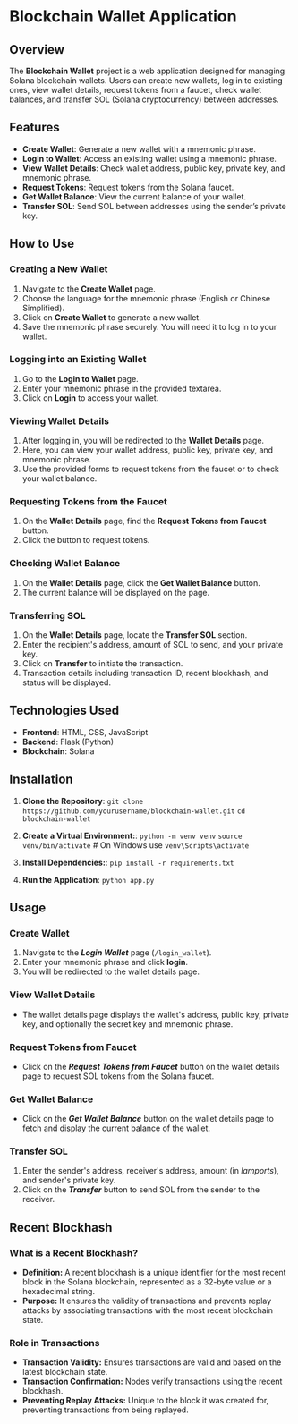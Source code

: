 # Blockchain Wallet Application

## Overview

The **Blockchain Wallet** project is a web application designed for managing Solana blockchain wallets. Users can create new wallets, log in to existing ones, view wallet details, request tokens from a faucet, check wallet balances, and transfer SOL (Solana cryptocurrency) between addresses.

## Features

- **Create Wallet**: Generate a new wallet with a mnemonic phrase.
- **Login to Wallet**: Access an existing wallet using a mnemonic phrase.
- **View Wallet Details**: Check wallet address, public key, private key, and mnemonic phrase.
- **Request Tokens**: Request tokens from the Solana faucet.
- **Get Wallet Balance**: View the current balance of your wallet.
- **Transfer SOL**: Send SOL between addresses using the sender’s private key.

## How to Use

### Creating a New Wallet

1. Navigate to the **Create Wallet** page.
2. Choose the language for the mnemonic phrase (English or Chinese Simplified).
3. Click on **Create Wallet** to generate a new wallet.
4. Save the mnemonic phrase securely. You will need it to log in to your wallet.

### Logging into an Existing Wallet

1. Go to the **Login to Wallet** page.
2. Enter your mnemonic phrase in the provided textarea.
3. Click on **Login** to access your wallet.

### Viewing Wallet Details

1. After logging in, you will be redirected to the **Wallet Details** page.
2. Here, you can view your wallet address, public key, private key, and mnemonic phrase.
3. Use the provided forms to request tokens from the faucet or to check your wallet balance.

### Requesting Tokens from the Faucet

1. On the **Wallet Details** page, find the **Request Tokens from Faucet** button.
2. Click the button to request tokens.

### Checking Wallet Balance

1. On the **Wallet Details** page, click the **Get Wallet Balance** button.
2. The current balance will be displayed on the page.

### Transferring SOL

1. On the **Wallet Details** page, locate the **Transfer SOL** section.
2. Enter the recipient's address, amount of SOL to send, and your private key.
3. Click on **Transfer** to initiate the transaction.
4. Transaction details including transaction ID, recent blockhash, and status will be displayed.

## Technologies Used

- **Frontend**: HTML, CSS, JavaScript
- **Backend**: Flask (Python)
- **Blockchain**: Solana

## Installation

1. **Clone the Repository**:
   `git clone https://github.com/yourusername/blockchain-wallet.git`
   `cd blockchain-wallet`

2. **Create a Virtual Environment:**:
   `python -m venv venv`
   `source venv/bin/activate`  # On Windows use `venv\Scripts\activate`

3. **Install Dependencies:**:
   `pip install -r requirements.txt`

3. **Run the Application**:
   `python app.py`

## Usage

### Create Wallet

1. Navigate to the **_Login Wallet_** page (`/login_wallet`).
2. Enter your mnemonic phrase and click **login**.
3. You will be redirected to the wallet details page.

### View Wallet Details

- The wallet details page displays the wallet's address, public key, private key, and optionally the secret key and mnemonic phrase.

### Request Tokens from Faucet

- Click on the **_Request Tokens from Faucet_** button on the wallet details page to request SOL tokens from the Solana faucet.

### Get Wallet Balance

- Click on the **_Get Wallet Balance_** button on the wallet details page to fetch and display the current balance of the wallet.

### Transfer SOL

1. Enter the sender's address, receiver's address, amount (in _lamports_), and sender's private key.
2. Click on the **_Transfer_** button to send SOL from the sender to the receiver.

## Recent Blockhash

### What is a Recent Blockhash?

- **Definition:** A recent blockhash is a unique identifier for the most recent block in the Solana blockchain, represented as a 32-byte value or a hexadecimal string.
- **Purpose:** It ensures the validity of transactions and prevents replay attacks by associating transactions with the most recent blockchain state.

### Role in Transactions

- **Transaction Validity:** Ensures transactions are valid and based on the latest blockchain state.
- **Transaction Confirmation:** Nodes verify transactions using the recent blockhash.
- **Preventing Replay Attacks:** Unique to the block it was created for, preventing transactions from being replayed.
